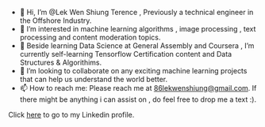 - 👋 Hi, I’m @Lek Wen Shiung Terence , Previously a technical engineer in the Offshore Industry.
- 👀 I’m interested in machine learning algorithms , image processing , text processing and content moderation topics.
- 🌱 Beside learning Data Science at General Assembly and Coursera , I’m currently self-learning Tensorflow Certification content and Data Structures & Algorithims.
- 💞️ I’m looking to collaborate on any exciting machine learning projects that can help us understand the world better.
- 📫 How to reach me: Please reach me at 86lekwenshiung@gmail.com. If there might be anything i can assist on , do feel free to drop me a text :).

Click [here](https://www.linkedin.com/in//lek-terence/) to go to my Linkedin profile.
